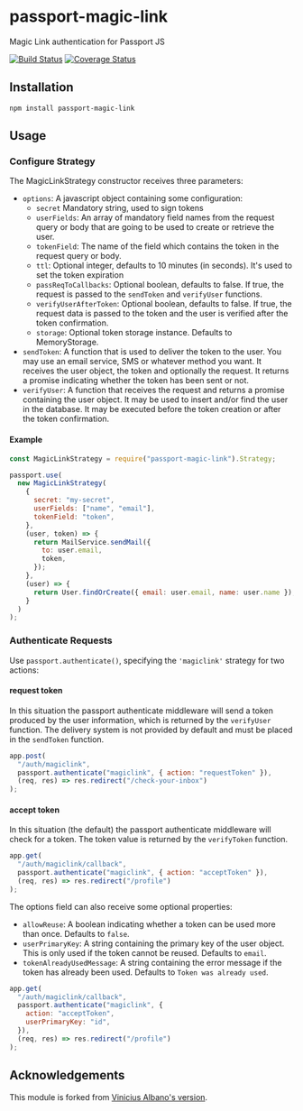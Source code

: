 # passport-magic-link

Magic Link authentication for Passport JS

[![Build Status](https://travis-ci.org/vinialbano/passport-magic-link.svg?branch=master)](https://travis-ci.org/vinialbano/passport-magic-link)
[![Coverage Status](https://coveralls.io/repos/github/vinialbano/passport-magic-link/badge.svg?branch=master)](https://coveralls.io/github/vinialbano/passport-magic-link?branch=master)

## Installation

`npm install passport-magic-link`

## Usage

### Configure Strategy

The MagicLinkStrategy constructor receives three parameters:

- `options`: A javascript object containing some configuration:
  - `secret` Mandatory string, used to sign tokens
  - `userFields`: An array of mandatory field names from the request query or body that are going to be used to create or retrieve the user.
  - `tokenField`: The name of the field which contains the token in the request query or body.
  - `ttl`: Optional integer, defaults to 10 minutes (in seconds). It's used to set the token expiration
  - `passReqToCallbacks`: Optional boolean, defaults to false. If true, the request is passed to the `sendToken` and `verifyUser` functions.
  - `verifyUserAfterToken`: Optional boolean, defaults to false. If true, the request data is passed to the token and the user is verified after the token confirmation.
  - `storage`: Optional token storage instance. Defaults to MemoryStorage.
- `sendToken`: A function that is used to deliver the token to the user. You may use an email service, SMS or whatever method you want. It receives the user object, the token and optionally the request. It returns a promise indicating whether the token has been sent or not.
- `verifyUser`: A function that receives the request and returns a promise containing the user object. It may be used to insert and/or find the user in the database. It may be executed before the token creation or after the token confirmation.

#### Example

```javascript
const MagicLinkStrategy = require("passport-magic-link").Strategy;

passport.use(
  new MagicLinkStrategy(
    {
      secret: "my-secret",
      userFields: ["name", "email"],
      tokenField: "token",
    },
    (user, token) => {
      return MailService.sendMail({
        to: user.email,
        token,
      });
    },
    (user) => {
      return User.findOrCreate({ email: user.email, name: user.name });
    }
  )
);
```

### Authenticate Requests

Use `passport.authenticate()`, specifying the `'magiclink'` strategy for two actions:

#### request token

In this situation the passport authenticate middleware will send a token produced by the user information, which is returned by the `verifyUser` function. The delivery system is not provided by default and must be placed in the `sendToken` function.

```javascript
app.post(
  "/auth/magiclink",
  passport.authenticate("magiclink", { action: "requestToken" }),
  (req, res) => res.redirect("/check-your-inbox")
);
```

#### accept token

In this situation (the default) the passport authenticate middleware will check for a token. The token value is returned by the `verifyToken` function.

```javascript
app.get(
  "/auth/magiclink/callback",
  passport.authenticate("magiclink", { action: "acceptToken" }),
  (req, res) => res.redirect("/profile")
);
```

The options field can also receive some optional properties:

- `allowReuse`: A boolean indicating whether a token can be used more than once. Defaults to `false`.
- `userPrimaryKey`: A string containing the primary key of the user object. This is only used if the token cannot be reused. Defaults to `email`.
- `tokenAlreadyUsedMessage`: A string containing the error message if the token has already been used. Defaults to `Token was already used`.

```javascript
app.get(
  "/auth/magiclink/callback",
  passport.authenticate("magiclink", {
    action: "acceptToken",
    userPrimaryKey: "id",
  }),
  (req, res) => res.redirect("/profile")
);
```

## Acknowledgements

This module is forked from [Vinicius Albano's version](https://github.com/vinialbano/passport-magic-link).
